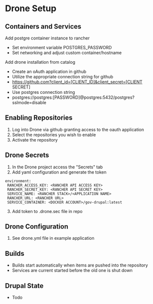# Drone Setup
## Containers and Services
Add postgre container instance to rancher
* Set environment variable POSTGRES_PASSWORD
* Set networking and adjust custom container/hostname

Add drone installation from catalog
* Create an oAuth application in github
* Utilize the appropriate connection string for github
 * https://github.com?client_id=[CLIENT_ID]&client_secret=[CLIENT SECRET]
* Use postgres connection string
 * postgres://postgres:[PASSWORD]@postgres:5432/postgres?sslmode=disable 
 
 ## Enabling Repositories
 1. Log into Drone via github granting access to the oauth application
 2. Select the repositories you wish to enable
 3. Activate the repository
 
 ## Drone Secrets
 1. In the Drone project access the "Secrets" tab
 2. Add yaml configuration and generate the token
 ```
 environment:
  RANCHER_ACCESS_KEY: <RANCHER API ACCESS KEY>
  RANCHER_SECRET_KEY: <RANCHER API SECRET KEY>
  SERVICE_NAME: <RANCHER STACK>/<APPLICATION NAME>
  RANCHER_URL: <RANCHER URL>
  SERVICE_CONTAINER: <DOCKER ACCOUNT>/gov-drupal:latest
 ```
 3. Add token to .drone.sec file in repo
 
 ## Drone Configuration
 1. See drone.yml file in example application
 
 ## Builds
 * Builds start automatically when items are pushed into the repository
 * Services are current started before the old one is shut down
 
 ## Drupal State
 * Todo

